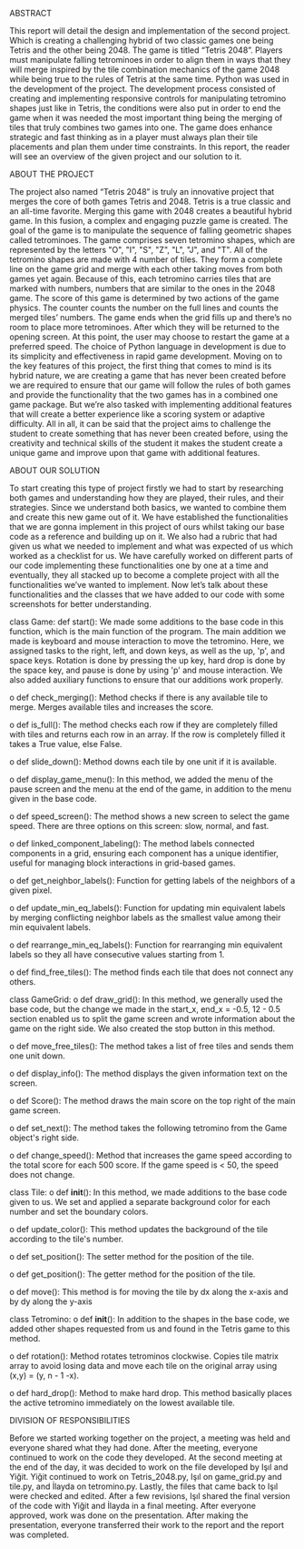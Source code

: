 ABSTRACT

This report will detail the design and implementation of the second project. Which is creating a challenging hybrid of two classic games one being Tetris and the other being 2048. The game is titled “Tetris 2048”. Players must manipulate falling tetrominoes in order to align them in ways that they will merge inspired by the tile combination mechanics of the game 2048 while being true to the rules of Tetris at the same time. Python was used in the development of the project. The development process consisted of creating and implementing responsive controls for manipulating tetromino shapes just like in Tetris, the conditions were also put in order to end the game when it was needed the most important thing being the merging of tiles that truly combines two games into one. The game does enhance strategic and fast thinking as in a player must always plan their tile placements and plan them under time constraints. In this report, the reader will see an overview of the given project and our solution to it.

ABOUT THE PROJECT

The project also named “Tetris 2048” is truly an innovative project that merges the core of both games Tetris and 2048. Tetris is a true classic and an all-time favorite. Merging this game with 2048 creates a beautiful hybrid game. In this fusion, a complex and engaging puzzle game is created. The goal of the game is to manipulate the sequence of falling geometric shapes called tetrominoes. The game comprises seven tetromino shapes, which are represented by the letters "O", "I", "S", "Z", "L", "J", and "T". All of the tetromino shapes are made with 4 number of tiles. They form a complete line on the game grid and merge with each other taking moves from both games yet again. Because of this, each tetromino carries tiles that are marked with numbers, numbers that are similar to the ones in the 2048 game. The score of this game is determined by two actions of the game physics. The counter counts the number on the full lines and counts the merged tiles’ numbers. The game ends when the grid fills up and there’s no room to place more tetrominoes. After which they will be returned to the opening screen. At this point, the user may choose to restart the game at a preferred speed. The choice of Python language in development is due to its simplicity and effectiveness in rapid game development. Moving on to the key features of this project, the first thing that comes to mind is its hybrid nature, we are creating a game that has never been created before we are required to ensure that our game will follow the rules of both games and provide the functionality that the two games has in a combined one game package. But we’re also tasked with implementing additional features that will create a better experience like a scoring system or adaptive difficulty. All in all, it can be said that the project aims to challenge the student to create something that has never been created before, using the creativity and technical skills of the student it makes the student create a unique game and improve upon that game with additional features.

ABOUT OUR SOLUTION

To start creating this type of project firstly we had to start by researching both games and understanding how they are played, their rules, and their strategies. Since we understand both basics, we wanted to combine them and create this new game out of it. We have established the functionalities that we are gonna implement in this project of ours whilst taking our base code as a reference and building up on it. We also had a rubric that had given us what we needed to implement and what was expected of us which worked as a checklist for us. We have carefully worked on different parts of our code implementing these functionalities one by one at a time and eventually, they all stacked up to become a complete project with all the functionalities we’ve wanted to implement. Now let’s talk about these functionalities and the classes that we have added to our code with some screenshots for better understanding.

class Game:
def start(): We made some additions to the base code in this function, which is the main function of the program. The main addition we made is keyboard and mouse interaction to move the tetromino. Here, we assigned tasks to the right, left, and down keys, as well as the up, 'p', and space keys. Rotation is done by pressing the up key, hard drop is done by the space key, and pause is done by using 'p' and mouse interaction. We also added auxiliary functions to ensure that our additions work properly.
 
o   def check_merging(): Method checks if there is any available tile to merge. Merges available tiles and increases the score.
 
o   def is_full(): The method checks each row if they are completely filled with tiles and returns each row in an array.  If the row is completely filled it takes a True value, else False.
 
o   def slide_down(): Method downs each tile by one unit if it is available.
 
o   def display_game_menu(): In this method, we added the menu of the pause screen and the menu at the end of the game, in addition to the menu given in the base code.
 
o   def speed_screen(): The method shows a new screen to select the game speed. There are three options on this screen: slow, normal, and fast.
 
o   def linked_component_labeling(): The method labels connected components in a grid, ensuring each component has a unique identifier, useful for managing block interactions in grid-based games.
 
o   def get_neighbor_labels(): Function for getting labels of the neighbors of a given pixel.
 
o   def update_min_eq_labels(): Function for updating min equivalent labels by merging conflicting neighbor labels as the smallest value among their min equivalent labels.
 
o   def rearrange_min_eq_labels(): Function for rearranging min equivalent labels so they all have consecutive values starting from 1.
 
o   def find_free_tiles(): The method finds each tile that does not connect any others.

class GameGrid:
o   def draw_grid(): In this method, we generally used the base code, but the change we made in the start_x, end_x = -0.5, 12 - 0.5 section enabled us to split the game screen and wrote information about the game on the right side. We also created the stop button in this method.
 
o   def move_free_tiles(): The method takes a list of free tiles and sends them one unit down.

o   def display_info(): The method displays the given information text on the screen.
 
o   def Score(): The method draws the main score on the top right of the main game screen.
 
o   def set_next(): The method takes the following tetromino from the Game object's right side.

o   def change_speed(): Method that increases the game speed according to the total score for each 500 score. If the game speed is < 50, the speed does not change.
 
class Tile:
o   def  __init__(): In this method, we made additions to the base code given to us. We set and applied a separate background color for each number and set the boundary colors.
 
o   def update_color(): This method updates the background of the tile according to the tile's number.
 
o   def set_position(): The setter method for the position of the tile.

o   def get_position(): The getter method for the position of the tile.
 
o   def move(): This method is for moving the tile by dx along the x-axis and by dy along the y-axis
 
class Tetromino:
o   def __init__(): In addition to the shapes in the base code, we added other shapes requested from us and found in the Tetris game to this method.
 
o   def rotation(): Method rotates tetrominos clockwise. Copies tile matrix array to avoid losing data and move each tile on the original array using (x,y) = (y, n - 1 -x).
 
o   def hard_drop(): Method to make hard drop. This method basically places the active tetromino immediately on the lowest available tile.

DIVISION OF RESPONSIBILITIES

Before we started working together on the project, a meeting was held and everyone shared what they had done. After the meeting, everyone continued to work on the code they developed. At the second meeting at the end of the day, it was decided to work on the file developed by Işıl and Yiğit. Yiğit continued to work on Tetris_2048.py, Işıl on game_grid.py and tile.py, and İlayda on tetromino.py. Lastly, the files that came back to Işıl were checked and edited. After a few revisions, Işıl shared the final version of the code with Yiğit and İlayda in a final meeting. After everyone approved, work was done on the presentation. After making the presentation, everyone transferred their work to the report and the report was completed.
